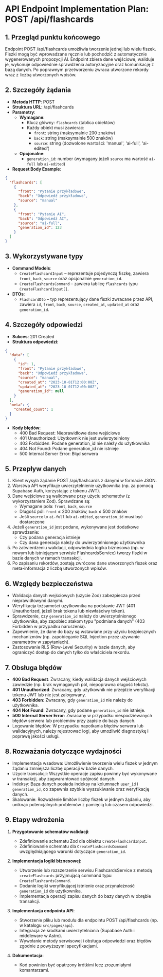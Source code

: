 # API Endpoint Implementation Plan: POST /api/flashcards

## 1. Przegląd punktu końcowego

Endpoint POST /api/flashcards umożliwia tworzenie jednej lub wielu fiszek. Fiszki mogą być wprowadzane ręcznie lub pochodzić z automatycznie wygenerowanych propozycji AI. Endpoint zbiera dane wejściowe, waliduje je, wykonuje odpowiednie sprawdzenia autoryzacyjne oraz komunikację z bazą danych. Po poprawnym przetworzeniu zwraca utworzone rekordy wraz z liczbą utworzonych wpisów.

## 2. Szczegóły żądania

- **Metoda HTTP**: POST
- **Struktura URL**: /api/flashcards
- **Parametry**:
  - **Wymagane**:
    - Klucz główny: `flashcards` (tablica obiektów)
    - Każdy obiekt musi zawierać:
      - `front`: string (maksymalnie 200 znaków)
      - `back`: string (maksymalnie 500 znaków)
      - `source`: string (dozwolone wartości: 'manual', 'ai-full', 'ai-edited')
  - **Opcjonalne**:
    - `generation_id`: number (wymagany jeżeli `source` ma wartość `ai-full` lub `ai-edited`)
- **Request Body Example**:

```json
{
  "flashcards": [
    {
      "front": "Pytanie przykładowe",
      "back": "Odpowiedź przykładowa",
      "source": "manual"
    },
    {
      "front": "Pytanie AI",
      "back": "Odpowiedź AI",
      "source": "ai-full",
      "generation_id": 123
    }
  ]
}
```

## 3. Wykorzystywane typy

- **Command Models**:
  - `CreateFlashcardInput` – reprezentuje pojedynczą fiszkę, zawiera `front`, `back`, `source` oraz opcjonalnie `generation_id`.
  - `CreateFlashcardsCommand` – zawiera tablicę `flashcards` typu `CreateFlashcardInput[]`.
- **DTOs**:
  - `FlashcardDto` – typ reprezentujący dane fiszki zwracane przez API, zawiera `id`, `front`, `back`, `source`, `created_at`, `updated_at` oraz `generation_id`.

## 4. Szczegóły odpowiedzi

- **Sukces**: 201 Created
- **Struktura odpowiedzi**:

```json
{
  "data": [
    {
      "id": 1,
      "front": "Pytanie przykładowe",
      "back": "Odpowiedź przykładowa",
      "source": "manual",
      "created_at": "2023-10-01T12:00:00Z",
      "updated_at": "2023-10-01T12:00:00Z",
      "generation_id": null
    }
  ],
  "meta": {
    "created_count": 1
  }
}
```

- **Kody błędów**:
  - 400 Bad Request: Nieprawidłowe dane wejściowe
  - 401 Unauthorized: Użytkownik nie jest uwierzytelniony
  - 403 Forbidden: Podane generation_id nie należy do użytkownika
  - 404 Not Found: Podane generation_id nie istnieje
  - 500 Internal Server Error: Błąd serwera

## 5. Przepływ danych

1. Klient wysyła żądanie POST /api/flashcards z danymi w formacie JSON.
2. Warstwa API weryfikuje uwierzytelnienie użytkownika (np. za pomocą Supabase Auth, korzystając z tokenu JWT).
3. Dane wejściowe są walidowane przy użyciu schematów (z wykorzystaniem Zod). Sprawdzane są:
   - Wymagane pola: `front`, `back`, `source`
   - Długość pól: `front` ≤ 200 znaków, `back` ≤ 500 znaków
   - Jeśli `source` to `ai-full` lub `ai-edited`, `generation_id` musi być dostarczone
4. Jeżeli `generation_id` jest podane, wykonywane jest dodatkowe sprawdzenie:
   - Czy podana generacja istnieje
   - Czy dana generacja należy do uwierzytelnionego użytkownika
5. Po zatwierdzeniu walidacji, odpowiednia logika biznesowa (np. w nowym lub istniejącym serwisie FlashcardsService) tworzy fiszki w bazie danych w ramach transakcji.
6. Po zapisaniu rekordów, zostają zwrócone dane utworzonych fiszek oraz meta-informacja z liczbą utworzonych wpisów.

## 6. Względy bezpieczeństwa

- Walidacja danych wejściowych (użycie Zod) zabezpiecza przed nieprawidłowymi danymi.
- Weryfikacja tożsamości użytkownika na podstawie JWT (401 Unauthorized, jeżeli brak tokenu lub niewłaściwy token).
- Sprawdzenie, czy `generation_id` należy do uwierzytelnionego użytkownika, aby zapobiec atakom typu "podmiana danych" (403 Forbidden w przypadku naruszenia).
- Zapewnienie, że dane do bazy są wstawiane przy użyciu bezpiecznych mechanizmów (np. zapobieganie SQL Injection przez używanie parametrów w zapytaniach).
- Zastosowanie RLS (Row-Level Security) w bazie danych, aby ograniczyć dostęp do danych tylko do właściciela rekordu.

## 7. Obsługa błędów

- **400 Bad Request**: Zwracany, kiedy walidacja danych wejściowych zawiedzie (np. brak wymaganych pól, niepoprawna długość tekstu).
- **401 Unauthorized**: Zwracany, gdy użytkownik nie przejdzie weryfikacji tokenu JWT lub nie jest zalogowany.
- **403 Forbidden**: Zwracany, gdy `generation_id` nie należy do użytkownika.
- **404 Not Found**: Zwracany, gdy podane `generation_id` nie istnieje.
- **500 Internal Server Error**: Zwracany w przypadku niespodziewanych błędów serwera lub problemów przy zapisie do bazy danych.
- Logowanie błędów: W przypadku napotkania błędów serwera lub walidacyjnych, należy rejestrować logi, aby umożliwić diagnostykę i poprawę jakości usługi.

## 8. Rozważania dotyczące wydajności

- Implementacja wsadowa: Umożliwienie tworzenia wielu fiszek w jednym żądaniu zmniejsza liczbę operacji w bazie danych.
- Użycie transakcji: Wszystkie operacje zapisu powinny być wykonywane w transakcji, aby zagwarantować spójność danych.
- Indeksy: Baza danych posiada indeksy na kolumnach `user_id` i `generation_id`, co zapewnia szybkie wyszukiwanie oraz weryfikację danych.
- Skalowanie: Rozważenie limitów liczby fiszek w jednym żądaniu, aby uniknąć potencjalnych problemów z pamięcią lub czasem odpowiedzi.

## 9. Etapy wdrożenia

1. **Przygotowanie schematów walidacji**:

   - Zdefiniowanie schematu Zod dla obiektu `CreateFlashcardInput`.
   - Zdefiniowanie schematu dla `CreateFlashcardsCommand` uwzględniającego warunki dotyczące `generation_id`.

2. **Implementacja logiki biznesowej**:

   - Utworzenie lub rozszerzenie serwisu FlashcardsService z metodą `createFlashcards` przyjmującą command typu `CreateFlashcardsCommand`.
   - Dodanie logiki weryfikującej istnienie oraz przynależność `generation_id` do użytkownika.
   - Implementacja operacji zapisu danych do bazy danych w obrębie transakcji.

3. **Implementacja endpointu API**:

   - Stworzenie pliku lub modułu dla endpointu POST /api/flashcards (np. w katalogu `src/pages/api`).
   - Integracja ze środkami uwierzytelniania (Supabase Auth i middleware w Astro).
   - Wywołanie metody serwisowej i obsługa odpowiedzi oraz błędów zgodnie z powyższymi specyfikacjami.

4. **Dokumentacja**:
   - Kod powinien być opatrzony krótkimi lecz zrozumiałymi komantarzami.
